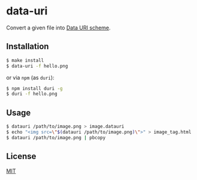 
# data-uri

Convert a given file into [Data URI scheme][Wikipedia].

## Installation

```sh
$ make install
$ data-uri -f hello.png
```

or via `npm` (as `duri`):

```sh
$ npm install duri -g
$ duri -f hello.png
```

## Usage

```sh
$ datauri /path/to/image.png > image.datauri
$ echo "<img src=\"$(datauri /path/to/image.png)\">" > image_tag.html
$ datauri /path/to/image.png | pbcopy
```

## License

[MIT][MIT-License]

[Wikipedia]: https://en.wikipedia.org/wiki/Data_URI_scheme
[MIT-License]: https://tldrlegal.com/license/mit-license
